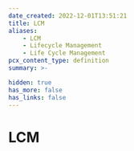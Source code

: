 ```yaml
---
date_created: 2022-12-01T13:51:21
title: LCM
aliases:
    - LCM
    - Lifecycle Management
    - Life Cycle Management
pcx_content_type: definition
summary: >-

hidden: true
has_more: false
has_links: false
---
```


# LCM
